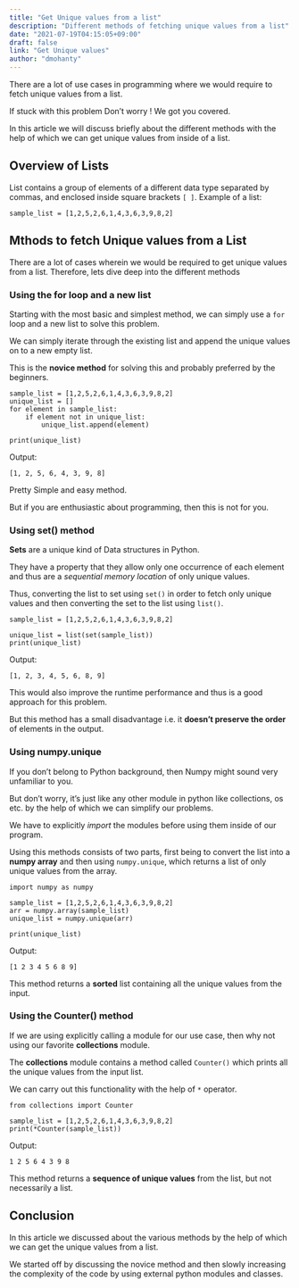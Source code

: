 ```yaml
---
title: "Get Unique values from a list"
description: "Different methods of fetching unique values from a list"
date: "2021-07-19T04:15:05+09:00"
draft: false
link: "Get Unique values"
author: "dmohanty"
---
```


There are a lot of use cases in programming where we would require to fetch unique values from a list.

If stuck with this problem  Don’t worry ! We got you covered.

In this article we will discuss briefly about the different methods with the help of which we can get unique values from inside of a list.

## Overview of Lists
List contains a group of elements of a different data type separated by commas, and enclosed inside square brackets `[ ]`. 
Example of a list:

```
sample_list = [1,2,5,2,6,1,4,3,6,3,9,8,2]
```

## Mthods to fetch Unique values from a List

There are a lot of cases wherein we would be required to get unique values from a list.
Therefore, lets dive deep into the different methods

### Using the for loop and a new list

Starting with the most basic and simplest method, we can simply use a `for` loop and a new list to solve this problem.

We can simply iterate through the existing list and append the unique values on to a new empty list.

This is the **novice method** for solving this and probably preferred by the beginners.

```
sample_list = [1,2,5,2,6,1,4,3,6,3,9,8,2]
unique_list = []
for element in sample_list:
    if element not in unique_list:
        unique_list.append(element)

print(unique_list)
```
Output:
```
[1, 2, 5, 6, 4, 3, 9, 8]
```

Pretty Simple and easy method.

But if you are enthusiastic about programming, then this is not for you.

### Using set() method

**Sets** are a unique kind of Data structures in Python.

They have a property that they allow only one occurrence of each element and thus are a *sequential memory location* of only unique values.

Thus, converting the list to set using `set()` in order to fetch only unique values and then converting the set to the list using `list()`.

```
sample_list = [1,2,5,2,6,1,4,3,6,3,9,8,2]

unique_list = list(set(sample_list))
print(unique_list)
```
Output:
```
[1, 2, 3, 4, 5, 6, 8, 9]
```

This would also improve the runtime performance and thus is a good approach for this problem.

But this method has a small disadvantage i.e. it **doesn’t preserve the order** of elements in the output.

### Using numpy.unique

If you don’t belong to Python background, then Numpy might sound very unfamiliar to you.

But don’t worry, it’s just like any other module in python like collections, os etc. by the help of which we can simplify our problems.

We have to explicitly *import* the modules before using them inside of our program.

Using this methods consists of two parts, first being to convert the list into a **numpy array** and then using `numpy.unique`, which returns a list of only unique values from the array.

```
import numpy as numpy

sample_list = [1,2,5,2,6,1,4,3,6,3,9,8,2]
arr = numpy.array(sample_list)
unique_list = numpy.unique(arr)

print(unique_list)
```
Output:
```
[1 2 3 4 5 6 8 9]
```

This method returns a **sorted** list containing all the unique values from the input.

### Using the Counter() method

If we are using explicitly calling a module for our use case, then why not using our favorite **collections** module.

The **collections** module contains a method called `Counter()` which prints all the unique values from the input list.

We can carry out this functionality with the help of `*` operator.

```
from collections import Counter

sample_list = [1,2,5,2,6,1,4,3,6,3,9,8,2]
print(*Counter(sample_list))
```
Output:
```
1 2 5 6 4 3 9 8
```

This method returns a **sequence of unique values** from the list, but not necessarily a list.

## Conclusion

In this article we discussed about the various methods by the help of which we can get the unique values from a list.

We started off by discussing the novice method and then slowly increasing the complexity of the code by using external python modules and classes.





